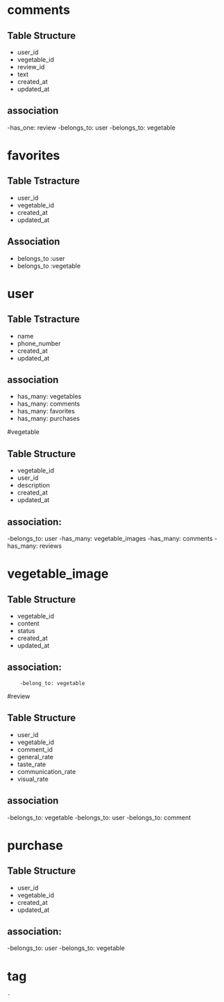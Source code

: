 
# comments
## Table Structure

- user_id
- vegetable_id
- review_id
- text
- created_at
- updated_at

## association
-has_one: review
-belongs_to: user
-belongs_to: vegetable

# favorites
## Table Tstracture
- user_id
- vegetable_id
- created_at
- updated_at

## Association
  - belongs_to :user
  - belongs_to :vegetable

# user

## Table Tstracture
- name
- phone_number
- created_at
- updated_at


## association
- has_many: vegetables
- has_many: comments
- has_many: favorites
- has_many: purchases

#vegetable

## Table Structure
- vegetable_id
- user_id
- description
- created_at
- updated_at

## association:
-belongs_to: user
-has_many: vegetable_images
-has_many: comments
-has_many: reviews

# vegetable_image

## Table Structure
- vegetable_id
- content
- status
- created_at
- updated_at

## association:
		-belong_to: vegetable

#review
## Table Structure
 - user_id
 - vegetable_id
 - comment_id
 - general_rate
 - taste_rate
 - communication_rate
 - visual_rate

## association
-belongs_to: vegetable
-belongs_to: user
-belongs_to: comment

# purchase
## Table Structure
- user_id
- vegetable_id
- created_at
- updated_at

## association:
 -belongs_to: user
 -belongs_to: vegetable


# tag
	-